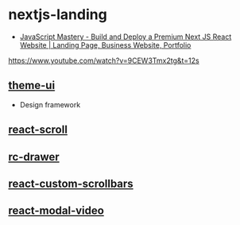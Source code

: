 # nextjs-landing

- [JavaScript Mastery - Build and Deploy a Premium Next JS React Website | Landing Page, Business Website, Portfolio](https://www.youtube.com/watch?v=iGBERMGMIvc)

https://www.youtube.com/watch?v=9CEW3Tmx2tg&t=12s

## [theme-ui](https://theme-ui.com/home/)

- Design framework

## [react-scroll](https://www.npmjs.com/package/react-scroll)

## [rc-drawer](https://www.npmjs.com/package/rc-drawer)

## [react-custom-scrollbars](https://www.npmjs.com/package/react-custom-scrollbars)

## [react-modal-video](https://www.npmjs.com/package/react-modal-video)
